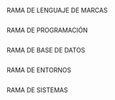 RAMA DE LENGUAJE DE MARCAS

```
```

RAMA DE PROGRAMACIÓN

```
```

RAMA DE BASE DE DATOS

```
```

RAMA DE ENTORNOS

```
```

RAMA DE SISTEMAS

```
```
